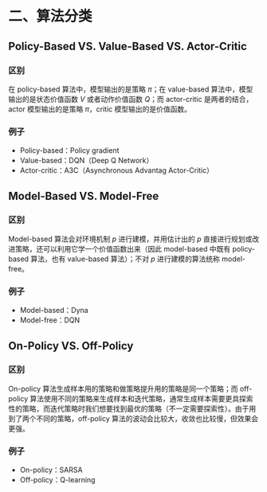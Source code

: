 # 二、算法分类

## Policy-Based VS. Value-Based VS. Actor-Critic

### 区别

在 policy-based 算法中，模型输出的是策略 $\pi$；在 value-based 算法中，模型输出的是状态价值函数 $V$ 或者动作价值函数 $Q$；而 actor-critic 是两者的结合，actor 模型输出的是策略 $\pi$，critic 模型输出的是价值函数。

### 例子

- Policy-based：Policy gradient
- Value-based：DQN（Deep Q Network）
- Actor-critic：A3C（Asynchronous Advantag Actor-Critic）

## Model-Based VS. Model-Free

### 区别

Model-based 算法会对环境机制 $p$ 进行建模，并用估计出的 $p$ 直接进行规划或改进策略，还可以利用它学一个价值函数出来（因此 model-based 中既有 policy-based 算法，也有 value-based 算法）；不对 $p$ 进行建模的算法统称 model-free。

### 例子

- Model-based：Dyna
- Model-free：DQN

## On-Policy VS. Off-Policy

### 区别

On-policy 算法生成样本用的策略和做策略提升用的策略是同一个策略；而 off-policy 算法使用不同的策略来生成样本和迭代策略，通常生成样本需要更具探索性的策略，而迭代策略时我们想要找到最优的策略（不一定需要探索性）。由于用到了两个不同的策略，off-policy 算法的波动会比较大，收敛也比较慢，但效果会更强。

### 例子

- On-policy：SARSA
- Off-policy：Q-learning
